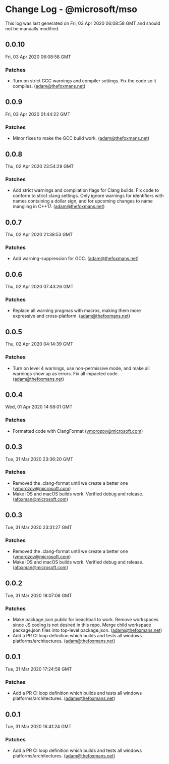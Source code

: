 # Change Log - @microsoft/mso

This log was last generated on Fri, 03 Apr 2020 06:08:58 GMT and should not be manually modified.

## 0.0.10
Fri, 03 Apr 2020 06:08:58 GMT

### Patches

- Turn on strict GCC warnings and compiler settings. Fix the code so it compiles. (adam@thefoxmans.net)
## 0.0.9
Fri, 03 Apr 2020 01:44:22 GMT

### Patches

- Minor fixes to make the GCC build work. (adam@thefoxmans.net)
## 0.0.8
Thu, 02 Apr 2020 23:54:29 GMT

### Patches

- Add strict warnings and compilation flags for Clang builds. Fix code to conform to strict clang settings. Only ignore warnings for identifiers with names containing a dollar sign, and for upcoming changes to name mangling in C++17. (adam@thefoxmans.net)
## 0.0.7
Thu, 02 Apr 2020 21:39:53 GMT

### Patches

- Add warning-suppression for GCC. (adam@thefoxmans.net)
## 0.0.6
Thu, 02 Apr 2020 07:43:26 GMT

### Patches

- Replace all warning pragmas with macros, making them more expressive and cross-platform. (adam@thefoxmans.net)
## 0.0.5
Thu, 02 Apr 2020 04:14:39 GMT

### Patches

- Turn on level 4 warnings, use non-permissive mode, and make all warnings show up as errors. Fix all impacted code. (adam@thefoxmans.net)
## 0.0.4
Wed, 01 Apr 2020 14:58:01 GMT

### Patches

- Formatted code with ClangFormat (vmorozov@microsoft.com)
## 0.0.3
Tue, 31 Mar 2020 23:36:20 GMT

### Patches

- Removed the .clang-format until we create a better one (vmorozov@microsoft.com)
- Make iOS and macOS builds work. Verified debug and release. (afoxman@microsoft.com)
## 0.0.3
Tue, 31 Mar 2020 23:31:27 GMT

### Patches

- Removed the .clang-format until we create a better one (vmorozov@microsoft.com)
- Make iOS and macOS builds work. Verified debug and release. (afoxman@microsoft.com)
## 0.0.2
Tue, 31 Mar 2020 18:07:08 GMT

### Patches

- Make package.json public for beachball to work. Remove workspaces since JS coding is not desired in this repo. Merge child workspace package.json files into top-level package.json. (adam@thefoxmans.net)
- Add a PR CI loop definition which builds and tests all windows platforms/architectures. (adam@thefoxmans.net)
## 0.0.1
Tue, 31 Mar 2020 17:24:58 GMT

### Patches

- Add a PR CI loop definition which builds and tests all windows platforms/architectures. (adam@thefoxmans.net)
## 0.0.1
Tue, 31 Mar 2020 16:41:24 GMT

### Patches

- Add a PR CI loop definition which builds and tests all windows platforms/architectures. (adam@thefoxmans.net)